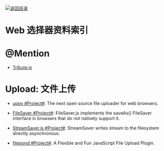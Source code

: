 [![返回目录](https://user-images.githubusercontent.com/5803001/38079637-ff0abcf0-3371-11e8-9b76-ad651620afc7.jpg)](https://github.com/wxyyxc1992/Awesome-Links)

# Web 选择器资料索引

# @Mention

* [Tribute.js](http://zurb.com/article/1435/tribute-js-a-new-lightweight-and-easy-to-)

# Upload: 文件上传

* [uppy #Project#](https://parg.co/UMk): The next open source file uploader for web browsers.

* [FileSaver #Project#](https://github.com/eligrey/FileSaver.js): FileSaver.js implements the saveAs() FileSaver interface in browsers that do not natively support it.

* [StreamSaver.js #Project#](https://github.com/jimmywarting/StreamSaver.js): StreamSaver writes stream to the filesystem directly asynchronous.

* [filepond #Project#](https://github.com/pqina/filepond):
  A Flexible and Fun JavaScript File Upload Plugin.
